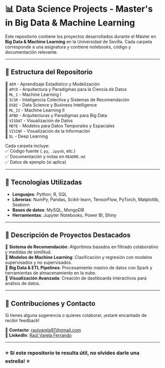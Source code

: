 # 📊 Data Science Projects - Master's in Big Data & Machine Learning  

Este repositorio contiene los proyectos desarrollados durante el Máster en **Big Data & Machine Learning** en la Universidad de Sevilla. Cada carpeta corresponde a una asignatura y contiene notebooks, código y documentación relevante.  

---

## 📂 **Estructura del Repositorio**  

📁 `AEM` - Aprendizaje Estadístico y Modelización  
📁 `APCD` - Arquitectura y Paradigmas para la Ciencia de Datos  
📁 `ML_I` - Machine Learning I  
📁 `ICSR` - Inteligencia Colectiva y Sistemas de Recomendación  
📁 `DSBI` - Data Science y Business Intelligence  
📁 `ML_II` - Machine Learning II  
📁 `APBD` - Arquitecturas y Paradigmas para Big Data  
📁 `VISDAT` - Visualización de Datos  
📁 `MDTE` - Modelos para Datos Temporales y Espaciales  
📁 `VISINF` - Visualización de la Información  
📁 `DL` - Deep Learning  

Cada carpeta incluye:  
✅ Código fuente (`.py`, `.ipynb`, etc.)  
✅ Documentación y notas en `README.md`  
✅ Datos de ejemplo (si aplica)  

---

## 🚀 **Tecnologías Utilizadas**  
- **Lenguajes**: Python, R, SQL  
- **Librerías**: NumPy, Pandas, Scikit-learn, TensorFlow, PyTorch, Matplotlib, Seaborn  
- **Bases de datos**: MySQL, MongoDB  
- **Herramientas**: Jupyter Notebooks, Power BI, Shiny  

---

## 📖 **Descripción de Proyectos Destacados**  
🔹 **Sistema de Recomendación**: Algoritmos basados en filtrado colaborativo y medidas de similitud.  
🔹 **Modelos de Machine Learning**: Clasificación y regresión con modelos supervisados y no supervisados.  
🔹 **Big Data & ETL Pipelines**: Procesamiento masivo de datos con Spark y herramientas de almacenamiento en la nube.  
🔹 **Visualización Avanzada**: Creación de dashboards interactivos para análisis de datos.  

---

## 🤝 **Contribuciones y Contacto**  
Si tienes alguna sugerencia o quieres colaborar, ¡estaré encantado de recibir feedback!  

📩 **Contacto**: [raulvarela97@gmail.com](mailto:raulvarela97@gmail.com)  
💼 **LinkedIn**: [Raúl Varela Ferrando](https://www.linkedin.com/in/ra%C3%BAl-varela-ferrando-82331421b/)  

---

### ⭐ **Si este repositorio te resulta útil, no olvides darle una estrella!** ⭐

